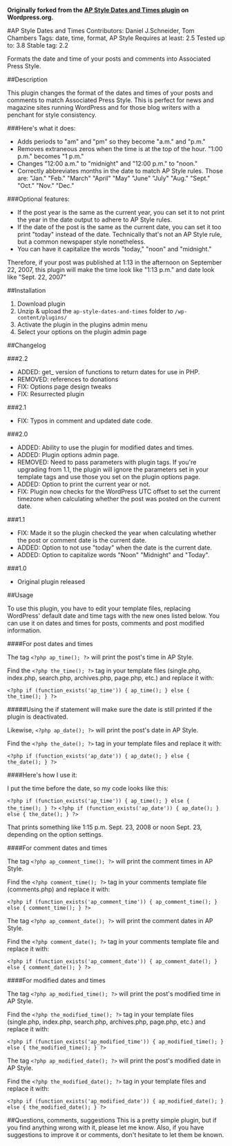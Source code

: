 **Originally forked from the [AP Style Dates and Times plugin](https://wordpress.org/plugins/ap-style-dates-and-times/) on Wordpress.org.**

#AP Style Dates and Times
Contributors: Daniel J.Schneider, Tom Chambers
Tags: date, time, format, AP Style
Requires at least: 2.5
Tested up to: 3.8
Stable tag: 2.2

Formats the date and time of your posts and comments into Associated Press Style.

##Description

This plugin changes the format of the dates and times of your posts and comments to match Associated Press Style. This is perfect for news and magazine sites running WordPress and for those blog writers with a penchant for style consistency.

###Here's what it does:

- Adds periods to "am" and "pm" so they become "a.m." and "p.m."
- Removes extraneous zeros when the time is at the top of the hour. "1:00 p.m." becomes "1 p.m."
- Changes "12:00 a.m." to "midnight" and "12:00 p.m." to "noon."
- Correctly abbreviates months in the date to match AP Style rules. Those are: "Jan." "Feb." "March" "April" "May" "June" "July" "Aug." "Sept." "Oct." "Nov." "Dec."

###Optional features:

- If the post year is the same as the current year, you can set it to not print the year in the date output to adhere to AP Style rules.
- If the date of the post is the same as the current date, you can set it too print "today" instead of the date. Technically that's not an AP Style rule, but a common newspaper style nonetheless.
- You can have it capitalize the words "today," "noon" and "midnight."

Therefore, if your post was published at 1:13 in the afternoon on September 22, 2007, this plugin will make the time look like "1:13 p.m." and date look like "Sept. 22, 2007"

##Installation

1. Download plugin
2. Unzip & upload the `ap-style-dates-and-times` folder to `/wp-content/plugins/`
3. Activate the plugin in the plugins admin menu
4. Select your options on the plugin admin page

##Changelog

###2.2
- ADDED: get_ version of functions to return dates for use in PHP.
- REMOVED: references to donations
- FIX: Options page design tweaks
- FIX: Resurrected plugin

###2.1
- FIX: Typos in comment and updated date code.

###2.0
- ADDED: Ability to use the plugin for modified dates and times.
- ADDED: Plugin options admin page.
- REMOVED: Need to pass parameters with plugin tags. If you're upgrading from 1.1, the plugin will ignore the parameters set in your template tags and use those you set on the plugin options page.
- ADDED: Option to print the current year or not.
- FIX: Plugin now checks for the WordPress UTC offset to set the current timezone when calculating whether the post was posted on the current date.

###1.1
- FIX: Made it so the plugin checked the year when calculating whether the post or comment date is the current date.
- ADDED: Option to not use "today" when the date is the current date.
- ADDED: Option to capitalize words "Noon" "Midnight" and "Today".

###1.0
- Original plugin released

##Usage

To use this plugin, you have to edit your template files, replacing WordPress' default date and time tags with the new ones listed below. You can use it on dates and times for posts, comments and post modified information.

####For post dates and times

The tag `<?php ap_time(); ?>` will print the post's time in AP Style.

Find the `<?php the_time(); ?>` tag in your template files (single.php, index.php, search.php, archives.php, page.php, etc.) and replace it with:

`<?php if (function_exists('ap_time')) { ap_time(); } else { the_time(); } ?>`

#####Using the if statement will make sure the date is still printed if the plugin is deactivated.

Likewise, `<?php ap_date(); ?>` will print the post's date in AP Style.

Find the `<?php the_date(); ?>` tag in your template files and replace it with:

`<?php if (function_exists('ap_date')) { ap_date(); } else { the_date(); } ?>`

####Here's how I use it:

I put the time before the date, so my code looks like this:

`<?php if (function_exists('ap_time')) { ap_time(); } else { the_time(); } ?>` `<?php if (function_exists('ap_date')) { ap_date(); } else { the_date(); } ?>`

That prints something like 1:15 p.m. Sept. 23, 2008 or noon Sept. 23, depending on the option settings.

####For comment dates and times

The tag `<?php ap_comment_time(); ?>` will print the comment times in AP Style.

Find the `<?php comment_time(); ?>` tag in your comments template file (comments.php) and replace it with:

`<?php if (function_exists('ap_comment_time')) { ap_comment_time(); } else { comment_time(); } ?>`

The tag `<?php ap_comment_date(); ?>` will print the comment dates in AP Style.

Find the `<?php comment_date(); ?>` tag in your comments template file and replace it with:

`<?php if (function_exists('ap_comment_date')) { ap_comment_date(); } else { comment_date(); } ?>`

####For modified dates and times

The tag `<?php ap_modified_time(); ?>` will print the post's modified time in AP Style.

Find the `<?php the_modified_time(); ?>` tag in your template files (single.php, index.php, search.php, archives.php, page.php, etc.) and replace it with:

`<?php if (function_exists('ap_modified_time')) { ap_modified_time(); } else { the_modified_time(); } ?>`

The tag `<?php ap_modified_date(); ?>` will print the post's modified date in AP Style.

Find the `<?php the_modified_date(); ?>` tag in your template files and replace it with:

`<?php if (function_exists('ap_modified_date')) { ap_modified_date(); } else { the_modified_date(); } ?>`

##Questions, comments, suggestions
This is a pretty simple plugin, but if you find anything wrong with it, please let me know.  Also, if you have suggestions to improve it or comments, don't hesitate to let them be known.

